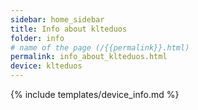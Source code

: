 ```yaml
---
sidebar: home_sidebar
title: Info about klteduos
folder: info
# name of the page (/{{permalink}}.html)
permalink: info_about_klteduos.html
device: klteduos
---
```

{% include templates/device_info.md %}
